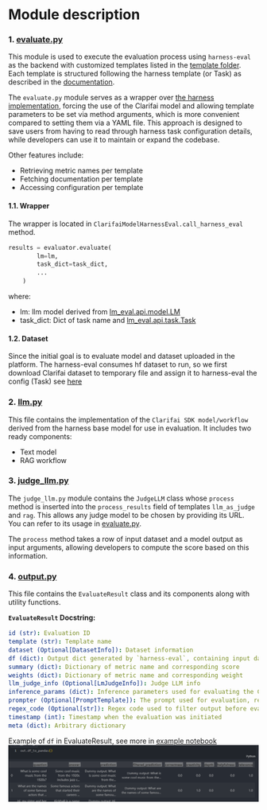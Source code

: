 # Module description

### 1. [evaluate.py](evaluate.py)

This module is used to execute the evaluation process using `harness-eval` as the backend with customized templates listed in the [template folder](./template/). Each template is structured following the harness template (or Task) as described in the [documentation](https://github.com/EleutherAI/lm-evaluation-harness/blob/main/docs/task_guide.md).

The `evaluate.py` module serves as a wrapper over [the harness implementation](https://github.com/EleutherAI/lm-evaluation-harness/blob/main/lm_eval/evaluator.py), forcing the use of the Clarifai model and allowing template parameters to be set via method arguments, which is more convenient compared to setting them via a YAML file. This approach is designed to save users from having to read through harness task configuration details, while developers can use it to maintain or expand the codebase.

Other features include:
- Retrieving metric names per template
- Fetching documentation per template
- Accessing configuration per template

#### 1.1. Wrapper
The wrapper is located in `ClarifaiModelHarnessEval.call_harness_eval` method.

```python
results = evaluator.evaluate(
        lm=lm,
        task_dict=task_dict,
        ...
    )
```
where:
* lm: llm model derived from [lm_eval.api.model.LM](https://github.com/EleutherAI/lm-evaluation-harness/blob/main/lm_eval/api/model.py)
* task_dict: Dict of task name and [lm_eval.api.task.Task](https://github.com/EleutherAI/lm-evaluation-harness/blob/main/lm_eval/api/task.py)

#### 1.2. Dataset

Since the initial goal is to evaluate model and dataset uploaded in the platform. The harness-eval consumes hf dataset to run, so we first download Clarifai dataset to temporary file and assign it to harness-eval the config (Task) see [here](https://github.com/Clarifai/clarifai-model-utils/blob/main/clarifai_model_utils/llm_eval/evaluator/harness_eval/evaluate.py)

### 2. [llm.py](llm.py)

This file contains the implementation of the `Clarifai SDK model/workflow` derived from the harness base model for use in evaluation. It includes two ready components:
- Text model
- RAG workflow

### 3. [judge_llm.py](judge_llm.py)

The `judge_llm.py` module contains the `JudgeLLM` class whose `process` method is inserted into the `process_results` field of templates `llm_as_judge` and `rag`. This allows any judge model to be chosen by providing its URL. You can refer to its usage in [evaluate.py](https://github.com/Clarifai/clarifai-model-utils/blob/main/clarifai_model_utils/llm_eval/evaluator/harness_eval/evaluate.py#L241).

The `process` method takes a row of input dataset and a model output as input arguments, allowing developers to compute the score based on this information.

### 4. [output.py](output.py)

This file contains the `EvaluateResult` class and its components along with utility functions.

**`EvaluateResult` Docstring:**
```yaml
id (str): Evaluation ID
template (str): Template name
dataset (Optional[DatasetInfo]): Dataset information
df (dict): Output dict generated by `harness-eval`, containing input data, predictions, and scores per input. Fields include input df fields, 'prediction', 'filtered_prediction', and metrics of the current template.
summary (dict): Dictionary of metric name and corresponding score
weights (dict): Dictionary of metric name and corresponding weight
llm_judge_info (Optional[LmJudgeInfo]): Judge LLM info
inference_params (dict): Inference parameters used for evaluating the Clarifai model
prompter (Optional[PromptTemplate]): The prompt used for evaluation, replacing the `doc_to_text` field in the template config if set
regex_code (Optional[str]): Regex code used to filter output before evaluation, inserted into the `filter_list` field in the template config if set
timestamp (int): Timestamp when the evaluation was initiated
meta (dict): Arbitrary dictionary
```
Example of `df` in EvaluateResult, see more in [example notebook](./../../../../examples/llm_eval.ipynb)
![alt text](doc/evalresult_df.png)
